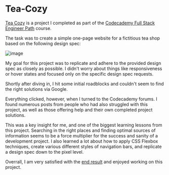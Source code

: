 # Tea-Cozy

<a href="https://user5142.github.io/Tea-Cozy/">Tea Cozy</a> is a project I completed as part of the <a href="https://join.codecademy.com/learn/paths/full-stack-engineer-career-path/">Codecademy Full Stack Engineer Path</a> course.

The task was to create a simple one-page website for a fictitious tea shop based on the following design spec:

![image](https://user-images.githubusercontent.com/122168069/213885325-bdddacef-51fd-44cc-bbb8-39e4a8bab761.png)

My goal for this project was to replicate and adhere to the provided design spec as closely as possible. I didn't worry about things like responsiveness or hover states and focused only on the specific design spec requests. 

Shortly after diving in, I hit some initial roadblocks and couldn't seem to find the right solutions via Google. 

Everything clicked, however, when I turned to the Codecademy forums. I found numerous posts from people who had also struggled with this project, as well as those offering help and their own completed project solutions.

This was a key insight for me, and one of the biggest learning lessons from this project. Searching in the right places and finding optimal sources of information seems to be a force multiplier for the success and sanity of a development project. I also learned a lot about how to apply CSS Flexbox techniques, create various different styles of navigation bars, and replicate a design spec down to the pixel level.

Overrall, I am very satisfied with the <a href="https://user5142.github.io/Tea-Cozy/">end result</a> and enjoyed working on this project. 
